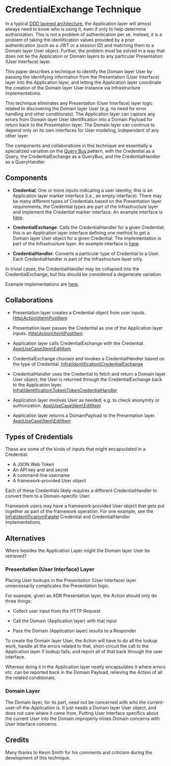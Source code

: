 # CredentialExchange Technique

In a typical [DDD layered architecture][], the Application layer will almost
always need to know who is using it, even if only to help determine
authorization. This is not a problem of authentication per se. Instead, it is a
problem of taking the identification values provided by a prior authentication
(such as a JWT or a session ID) and matching them to a Domain layer User object.
Further, the problem must be solved in a way that does not tie the Application
or Domain layers to any particular Presentation (User Interface) layer.

This paper describes a technique to identify the Domain layer User by passing
the identifying information from the Presentation (User Interface) layer into
the Application layer, and letting the Application layer coordinate the creation
of the Domain layer User instance via Infrastructure implementations.

This technique eliminates any Presentation (User Interface) layer logic related
to discovering the Domain layer User (e.g. no need for error handling and other
conditionals). The Application layer can capture any errors from Domain layer
User identification into a Domain Payload for return back to the Presentation
layer. The Domain layer can continue to depend only on its own interfaces for
User modeling, independent of any other layer.

The components and collaborations in this technique are essentially a
specialized variation on the [Query Bus][] pattern, with the Credential as a
Query, the CredentialExchange as a QueryBus, and the CredentialHandler as a
QueryHandler.

[DDD layered architecture]: https://archfirst.org/domain-driven-design-6-layered-architecture/
[Query Bus]: https://barryvanveen.nl/blog/59-different-kinds-of-service-bus-command-bus-service-bus-and-query-bus

## Components

- **Credential**: One or more inputs indicating a user identity; this is an
  Application layer marker interface (i.e., an empty interface). There may be
  many different types of Credentials based on the Presentation layer
  requirements; the Credential types are part of the Infrastructure layer and
  implement the Credential marker interface. An example interface is [here](./src/App/Identification/Credential.php).

- **CredentialExchange**: Calls the CredentialHandler for a given Credential; this
  is an Application layer interface defining one method to get a Domain layer
  User object for a given Credential. The implementation is part of the
  Infrastructure layer. An example interface is [here](./src/App/Identification/CredentialExchange.php).

- **CredentialHandler**: Converts a particular type of Credential to a User. Each
  CredentialHandler is part of the Infrastructure layer only.

In trivial cases, the CredentialHandler may be collapsed into the
CredentialExchange, but this should be considered a degenerate variation.

Example implementations are [here](./src/Infra/Identification).

## Collaborations

- Presentation layer creates a Credential object from user inputs.
  [Http\Action\Item\PostItem](./src/Http/Action/Item/PostItem.php)

- Presentation layer passes the Credential as one of the Application layer
  inputs. [Http\Action\Item\PostItem](./src/Http/Action/Item/PostItem.php)

- Application layer calls CredentialExchange with the Credential.
  [App\UseCase\Item\EditItem](./src/App/UseCase/Item/EditItem.php)

- CredentialExchange chooses and invokes a CredentialHandler based on the type
  of Credential. [Infra\Identification\CredentialExchange](/src/Infra/Identification/CredentialExchange.php)

- CredentialHandler uses the Credential to fetch and return a Domain layer User
  object; the User is returned through the CredentialExchange back to the
  Application layer.
  [Infra\Identification\Token\TokenCredentialHandler](./src/Infra/Identification/Token/TokenCredentialHandler.php)

- Application layer involves User as needed; e.g. to check anonymity or
  authorization. [App\UseCase\Item\EditItem](./src/App/UseCase/Item/EditItem.php)

- Application layer returns a DomainPayload to the Presentation layer.
  [App\UseCase\Item\EditItem](./src/App/UseCase/Item/EditItem.php)


## Types of Credentials

These are some of the kinds of inputs that might encapsulated in a Credential:

- A JSON Web Token
- An API key and and secret
- A command-line username
- A framework-provided User object

Each of these Credentials likely requires a different CredentialHandler to
convert them to a Domain-specific User.

Framework users may have a framework-provided User object that gets put
together as part of the framework operation. For one example, see the
[Infra\Identification\Falafel](./src/Infra/Identification/Falafel/) Credential
and CredentialHandler implementations.

## Alternatives

Where besides the Application Layer might the Domain layer User be retrieved?

### Presentation (User Interface) Layer

Placing User lookups in the Presentation (User Interface) layer unnecessarily
complicates the Presentation logic.

For example, given an ADR Presentation layer, the Action should only do three
things:

- Collect user input from the HTTP Request

- Call the Domain (Application layer) with that input

- Pass the Domain (Application layer) results to a Responder

To create the Domain layer User, the Action will have to do all the lookup work,
handle all the errors related to that, short-circuit the call to the Application
layer if lookup fails, and report all of that back through the user interface.

Whereas doing it in the Application layer neatly encapsulates it where errors
etc. can be reported back in the Domain Payload, relieving the Action of all the
related conditionals.

### Domain Layer

The Domain layer, for its part, need not be concerned with who the
current-user-of-the-Application is. It just needs a Domain layer User object,
and does not care where it came from. Putting User Interface specifics about the
current User into the Domain improperly mixes Domain concerns with User
Interface concerns.


## Credits

Many thanks to Kevin Smith for his comments and criticism during the development
of this technique.

